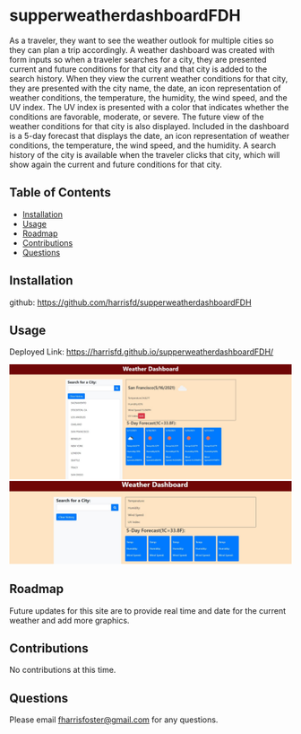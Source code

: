 # supperweatherdashboardFDH
As a traveler, they want to see the weather outlook for multiple cities so they can plan a trip accordingly. 
A weather dashboard was created with form inputs so when a traveler searches for a city, they are presented current and future conditions for that city and that city is added to the search history.  When they view the current weather conditions for that city, they are presented with the city name, the date, an icon representation of weather conditions, the temperature, the humidity, the wind speed, and the UV index. 
The UV index is presented with a color that indicates whether the conditions are favorable, moderate, or severe. The future view of the weather conditions for that city is also displayed. Included in the dashboard is a 5-day forecast that displays the date, an icon representation of weather conditions, the temperature, the wind speed, and the humidity. A search history of the city is available when the traveler clicks that city, which will show again the current and future conditions for that city. 

## Table of Contents

- [Installation](#installation)
- [Usage](#usage)
- [Roadmap](#roadmap)
- [Contributions](#contributions)
- [Questions](#questions)

## Installation

github: https://github.com/harrisfd/supperweatherdashboardFDH


## Usage

Deployed Link: https://harrisfd.github.io/supperweatherdashboardFDH/

<img src="./assets/images/Weatherdashboardfdh.jpg" alt="JPG of the application"/>

<img src="./assets/images/Weatherdashboardfdh1.jpg" alt="JPG of the application"/>

## Roadmap

Future updates for this site are to provide real time and date for the current weather and add more graphics. 

## Contributions

No contributions at this time.

## Questions

Please email fharrisfoster@gmail.com for any questions.
